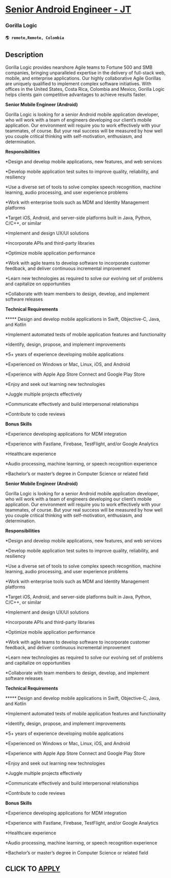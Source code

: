 # [Senior Android Engineer - JT](https://www.remotewlb.com/apply/senior-android-engineer-jt)  
### Gorilla Logic  
#### `🌎 remote,Remote, Colombia`  

## Description

Gorilla Logic provides nearshore Agile teams to Fortune 500 and SMB companies, bringing unparalleled expertise in the delivery of full-stack web, mobile, and enterprise applications. Our highly collaborative Agile Gorillas are uniquely qualified to implement complex software initiatives. With offices in the United States, Costa Rica, Colombia and Mexico, Gorilla Logic helps clients gain competitive advantages to achieve results faster.

  

 **Senior Mobile Engineer (Android)**

  

Gorilla Logic is looking for a senior Android mobile application developer, who will work with a team of engineers developing our client’s mobile application. Our environment will require you to work effectively with your teammates, of course. But your real success will be measured by how well you couple critical thinking with self-motivation, enthusiasm, and determination.

  

 **Responsibilities**

*Design and develop mobile applications, new features, and web services

*Develop mobile application test suites to improve quality, reliability, and resiliency

*Use a diverse set of tools to solve complex speech recognition, machine learning, audio processing, and user experience problems

*Work with enterprise tools such as MDM and Identity Management platforms

*Target iOS, Android, and server-side platforms built in Java, Python, C/C++, or similar

*Implement and design UX/UI solutions

*Incorporate APIs and third-party libraries

*Optimize mobile application performance

*Work with agile teams to develop software to incorporate customer feedback, and deliver continuous incremental improvement

*Learn new technologies as required to solve our evolving set of problems and capitalize on opportunities

*Collaborate with team members to design, develop, and implement software releases

  

  

 **Technical Requirements**

 ***** Design and develop mobile applications in Swift, Objective-C, Java, and Kotlin

*Implement automated tests of mobile application features and functionality

*Identify, design, propose, and implement improvements

*5+ years of experience developing mobile applications

*Experienced on Windows or Mac, Linux, iOS, and Android

*Experience with Apple App Store Connect and Google Play Store

*Enjoy and seek out learning new technologies

*Juggle multiple projects effectively

*Communicate effectively and build interpersonal relationships

*Contribute to code reviews

  

 **Bonus Skills**

*Experience developing applications for MDM integration

*Experience with Fastlane, Firebase, TestFlight, and/or Google Analytics

*Healthcare experience

*Audio processing, machine learning, or speech recognition experience

*Bachelor’s or master’s degree in Computer Science or related field

  

 **Senior Mobile Engineer (Android)**

  

Gorilla Logic is looking for a senior Android mobile application developer, who will work with a team of engineers developing our client’s mobile application. Our environment will require you to work effectively with your teammates, of course. But your real success will be measured by how well you couple critical thinking with self-motivation, enthusiasm, and determination.

  

 **Responsibilities**

*Design and develop mobile applications, new features, and web services

*Develop mobile application test suites to improve quality, reliability, and resiliency

*Use a diverse set of tools to solve complex speech recognition, machine learning, audio processing, and user experience problems

*Work with enterprise tools such as MDM and Identity Management platforms

*Target iOS, Android, and server-side platforms built in Java, Python, C/C++, or similar

*Implement and design UX/UI solutions

*Incorporate APIs and third-party libraries

*Optimize mobile application performance

*Work with agile teams to develop software to incorporate customer feedback, and deliver continuous incremental improvement

*Learn new technologies as required to solve our evolving set of problems and capitalize on opportunities

*Collaborate with team members to design, develop, and implement software releases

  

  

 **Technical Requirements**

 ***** Design and develop mobile applications in Swift, Objective-C, Java, and Kotlin

*Implement automated tests of mobile application features and functionality

*Identify, design, propose, and implement improvements

*5+ years of experience developing mobile applications

*Experienced on Windows or Mac, Linux, iOS, and Android

*Experience with Apple App Store Connect and Google Play Store

*Enjoy and seek out learning new technologies

*Juggle multiple projects effectively

*Communicate effectively and build interpersonal relationships

*Contribute to code reviews

  

 **Bonus Skills**

*Experience developing applications for MDM integration

*Experience with Fastlane, Firebase, TestFlight, and/or Google Analytics

*Healthcare experience

*Audio processing, machine learning, or speech recognition experience

*Bachelor’s or master’s degree in Computer Science or related field

  

  
## CLICK TO [APPLY](https://www.remotewlb.com/apply/senior-android-engineer-jt)

